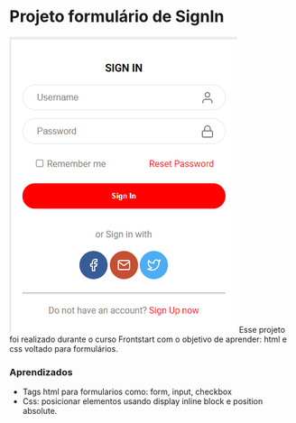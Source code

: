#  Projeto formulário de SignIn

![Projeto Preview](https://github.com/YnaraMendes/Singinform/blob/master/project-preview.jpg?raw=true)
Esse projeto foi realizado durante o curso Frontstart com o objetivo de aprender: html e css voltado para formulários.

### Aprendizados
- Tags html para formularios como: form, input, checkbox
- Css: posicionar elementos usando display inline block e position absolute.